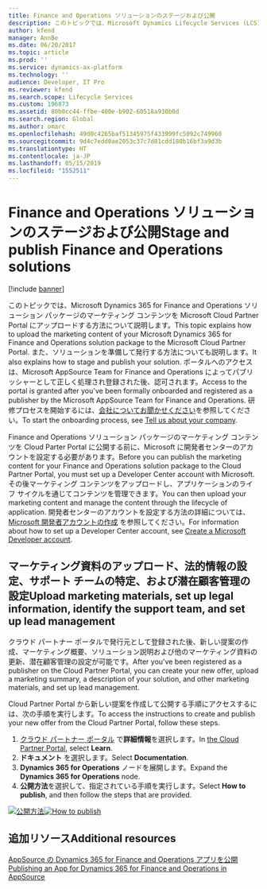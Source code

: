 ```yaml
---
title: Finance and Operations ソリューションのステージおよび公開
description: このトピックでは、Microsoft Dynamics Lifecycle Services (LCS) ソリューション パッケージのマーケティング コンテンツを Microsoft Cloud Partner Portal にアップロードする方法、およびソリューションを準備して発行する方法について説明します。
author: kfend
manager: AnnBe
ms.date: 06/20/2017
ms.topic: article
ms.prod: ''
ms.service: dynamics-ax-platform
ms.technology: ''
audience: Developer, IT Pro
ms.reviewer: kfend
ms.search.scope: Lifecycle Services
ms.custom: 196873
ms.assetid: 80b0cc44-ffbe-400e-b902-60518a930b0d
ms.search.region: Global
ms.author: omarc
ms.openlocfilehash: 49d0c4265baf51345975f433999fc5092c749960
ms.sourcegitcommit: 9d4c7edd0ae2053c37c7d81cdd180b16bf3a9d3b
ms.translationtype: HT
ms.contentlocale: ja-JP
ms.lasthandoff: 05/15/2019
ms.locfileid: "1552511"
---
```

# <a name="stage-and-publish-finance-and-operations-solutions"></a><span data-ttu-id="6ea1d-103">Finance and Operations ソリューションのステージおよび公開</span><span class="sxs-lookup"><span data-stu-id="6ea1d-103">Stage and publish Finance and Operations solutions</span></span>

[!include [banner](../includes/banner.md)]

<span data-ttu-id="6ea1d-104">このトピックでは、Microsoft Dynamics 365 for Finance and Operations ソリューション パッケージのマーケティング コンテンツを Microsoft Cloud Partner Portal にアップロードする方法について説明します。</span><span class="sxs-lookup"><span data-stu-id="6ea1d-104">This topic explains how to upload the marketing content of your Microsoft Dynamics 365 for Finance and Operations solution package to the Microsoft Cloud Partner Portal.</span></span> <span data-ttu-id="6ea1d-105">また、ソリューションを準備して発行する方法についても説明します。</span><span class="sxs-lookup"><span data-stu-id="6ea1d-105">It also explains how to stage and publish your solution.</span></span> <span data-ttu-id="6ea1d-106">ポータルへのアクセスは、Microsoft AppSource Team for Finance and Operations によってパブリッシャーとして正しく処理され登録された後、認可されます。</span><span class="sxs-lookup"><span data-stu-id="6ea1d-106">Access to the portal is granted after you've been formally onboarded and registered as a publisher by the Microsoft AppSource Team for Finance and Operations.</span></span> <span data-ttu-id="6ea1d-107">研修プロセスを開始するには、[会社についてお聞かせください](https://appsource.microsoft.com/en-us/partners/signup)を参照してください。</span><span class="sxs-lookup"><span data-stu-id="6ea1d-107">To start the onboarding process, see [Tell us about your company](https://appsource.microsoft.com/en-us/partners/signup).</span></span>

<span data-ttu-id="6ea1d-108">Finance and Operations ソリューション パッケージのマーケティング コンテンツを Cloud Parter Portal に公開する前に、Microsoft に開発者センターのアカウントを設定する必要があります。</span><span class="sxs-lookup"><span data-stu-id="6ea1d-108">Before you can publish the marketing content for your Finance and Operations solution package to the Cloud Partner Portal, you must set up a Developer Center account with Microsoft.</span></span> <span data-ttu-id="6ea1d-109">その後マーケティング コンテンツをアップロードし、アプリケーションのライフ サイクルを通じてコンテンツを管理できます。</span><span class="sxs-lookup"><span data-stu-id="6ea1d-109">You can then upload your marketing content and manage the content through the lifecycle of application.</span></span> <span data-ttu-id="6ea1d-110">開発者センターのアカウントを設定する方法の詳細については、[Microsoft 開発者アカウントの作成](https://azure.microsoft.com/en-us/documentation/articles/marketplace-publishing-accounts-creation-registration/) を参照してください。</span><span class="sxs-lookup"><span data-stu-id="6ea1d-110">For information about how to set up a Developer Center account, see [Create a Microsoft Developer account](https://azure.microsoft.com/en-us/documentation/articles/marketplace-publishing-accounts-creation-registration/).</span></span>

## <a name="upload-marketing-materials-set-up-legal-information-identify-the-support-team-and-set-up-lead-management"></a><span data-ttu-id="6ea1d-111">マーケティング資料のアップロード、法的情報の設定、サポート チームの特定、および潜在顧客管理の設定</span><span class="sxs-lookup"><span data-stu-id="6ea1d-111">Upload marketing materials, set up legal information, identify the support team, and set up lead management</span></span>
<span data-ttu-id="6ea1d-112">クラウド パートナー ポータルで発行元として登録された後、新しい提案の作成、マーケティング概要、ソリューション説明および他のマーケティング資料の更新、潜在顧客管理の設定が可能です。</span><span class="sxs-lookup"><span data-stu-id="6ea1d-112">After you've been registered as a publisher on the Cloud Partner Portal, you can create your new offer, upload a marketing summary, a description of your solution, and other marketing materials, and set up lead management.</span></span>

<span data-ttu-id="6ea1d-113">Cloud Partner Portal から新しい提案を作成して公開する手順にアクセスするには、次の手順を実行します。</span><span class="sxs-lookup"><span data-stu-id="6ea1d-113">To access the instructions to create and publish your new offer from the Cloud Partner Portal, follow these steps.</span></span>

1. <span data-ttu-id="6ea1d-114">[クラウド パートナー ポータル](https://cloudpartner.azure.com) で**詳細情報**を選択します。</span><span class="sxs-lookup"><span data-stu-id="6ea1d-114">In [the Cloud Partner Portal](https://cloudpartner.azure.com), select **Learn**.</span></span>
2. <span data-ttu-id="6ea1d-115">**ドキュメント** を選択します。</span><span class="sxs-lookup"><span data-stu-id="6ea1d-115">Select **Documentation**.</span></span>
3. <span data-ttu-id="6ea1d-116">**Dynamics 365 for Operations** ノードを展開します。</span><span class="sxs-lookup"><span data-stu-id="6ea1d-116">Expand the **Dynamics 365 for Operations** node.</span></span>
4. <span data-ttu-id="6ea1d-117">**公開方法**を選択して、指定されている手順を実行します。</span><span class="sxs-lookup"><span data-stu-id="6ea1d-117">Select **How to publish**, and then follow the steps that are provided.</span></span>

<span data-ttu-id="6ea1d-118">[![公開方法](./media/CPP_HowtoPublish.png)](./media/CPP_HowtoPublish.png)</span><span class="sxs-lookup"><span data-stu-id="6ea1d-118">[![How to publish](./media/CPP_HowtoPublish.png)](./media/CPP_HowtoPublish.png)</span></span>

<a name="additional-resources"></a><span data-ttu-id="6ea1d-119">追加リソース</span><span class="sxs-lookup"><span data-stu-id="6ea1d-119">Additional resources</span></span>
--------

[<span data-ttu-id="6ea1d-120">AppSource の Dynamics 365 for Finance and Operations アプリを公開</span><span class="sxs-lookup"><span data-stu-id="6ea1d-120">Publishing an App for Dynamics 365 for Finance and Operations in AppSource</span></span>](lcs-solutions-app-source.md)
